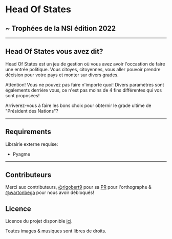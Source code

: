 # Head Of States

## ~ Trophées de la NSI édition 2022

---

## Head Of States vous avez dit?

Head Of States est un jeu de gestion où vous avez avoir l'occastion de faire une entrée politique. Vous citoyes, citoyennes, vous aller pouvoir prendre décision pour votre pays et monter sur divers grades.

Attention! Vous ne pouvez pas faire n'importe quoi! Divers paramètres sont égalements derrière vous, ce n'est pas moins de 4 fins différentes qui vos sont proposées!

Arriverez-vous à faire les bons choix pour obternir le grade ultime de "Président des Nations"?

---

## Requirements

Librairie externe requise:

- Pyagme

---

## Contributeurs

Merci aux contributeurs, [@rigobert9](https://github.com/rigobert9) pour sa [PR](https://github.com/QuentinBubu/trophees-nsi-2022/pull/8) pour l'orthographe & [@wartonbega](https://github.com/wartonbega) pour nous avoir débloqués!

## Licence

Licence du projet disponible [ici](https://raw.githubusercontent.com/QuentinBubu/trophees-nsi-2022/main/LICENSE).

Toutes images & musiques sont libres de droits.
